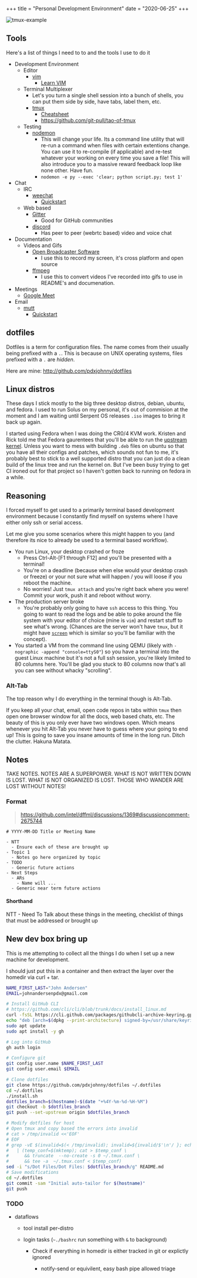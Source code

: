 +++
title = "Personal Development Environment"
date = "2020-06-25"
+++

![tmux-example](/images/tmux-example.png)

## Tools

Here's a list of things I need to to and the tools I use to do it

- Development Environment
  - Editor
    - [vim](https://www.vim.org/)
      - [Learn VIM](https://vim-adventures.com/)
  - Terminal Multiplexer
    - Let's you turn a single shell session into a bunch of shells, you can put
      them side by side, have tabs, label them, etc.
    - [tmux](https://github.com/tmux/tmux/wiki)
      - [Cheatsheet](https://gist.github.com/MohamedAlaa/2961058)
      - https://github.com/git-pull/tao-of-tmux
  - Testing
    - [nodemon](https://nodemon.io/)
      - This will change your life. Its a command line utility that will re-run
        a command when files with certain extentions change. You can use it to
        re-compile (if applicable) and re-test whatever your working on every
        time you save a file! This will also introduce you to a massive reward
        feedback loop like none other. Have fun.
      - `nodemon -e py --exec 'clear; python script.py; test 1'`
- Chat
  - IRC
    - [weechat](https://weechat.org/)
      - [Quickstart](https://weechat.org/files/doc/stable/weechat_quickstart.en.html)
  - Web based
    - [Gitter]()
      - Good for GitHub communities
    - [discord](https://discord.com/)
      - Has peer to peer (webrtc based) video and voice chat
- Documentation
  - Videos and Gifs
    - [Open Broadcaster Software](https://obsproject.com)
      - I use this to record my screen, it's cross platform and open source
    - [ffmpeg](https://ffmpeg.org/)
      - I use this to convert videos I've recorded into gifs to use in README's
        and documenation.
- Meetings
  - [Google Meet](https://meet.google.com)
- Email
  - [mutt](https://weechat.org/)
    - [Quickstart](https://weechat.org/files/doc/stable/weechat_quickstart.en.html)

## dotfiles

Dotfiles is a term for configuration files. The name comes from their usually
being prefixed with a `.`. This is because on UNIX operating systems, files
prefixed with a `.` are *hidden*.

Here are mine: http://github.com/pdxjohnny/dotfiles

## Linux distros

These days I stick mostly to the big three desktop distros, debian, ubuntu, and
fedora. I used to run Solus on my personal, it's out of commision at the moment
and I am waiting until Serpent OS releases `.iso` images to bring it back up
again.

I started using Fedora when I was doing the CR0/4 KVM work. Kristen and Rick told
me that Fedora gaurentees that you'll be able to run the
[upstream kernel](./linux-kernel/#terminology). Unless you want to mess with
building `.deb` files on ubuntu so that you have all their configs and patches,
which sounds not fun to me, it's probably best to stick to a well supported distro
that you can just do a clean build of the linux tree and run the kernel on. But
I've been busy trying to get CI ironed out for that project so I haven't gotten
back to running on fedora in a while.

## Reasoning

I forced myself to get used to a primarily terminal based development
environment because I constantly find myself on systems where I have either only
ssh or serial access.

Let me give you some scenarios where this might happen to you (and therefore its
nice to already be used to a terminal based workflow).

- You run Linux, your desktop crashed or froze
  - Press Ctrl-Alt-[F1 through F12] and you'll be presented with a terminal!
  - You're on a deadline (because when else would your desktop crash or freeze)
    or your not sure what will happen / you will loose if you reboot the
    machine.
  - No worries! Just `tmux attach` and you're right back where you were! Commit
    your work, push it and reboot without worry.
- The production server broke
  - You're probably only going to have `ssh` access to this thing. You going to
    want to read the logs and be able to poke around the file system with your
    editor of choice (mine is `vim`) and restart stuff to see what's wrong.
    (Chances are the server won't have `tmux`, but it might have
    [`screen`](https://linuxize.com/post/how-to-use-linux-screen/) which is
    similar so you'll be familiar with the concept).
- You started a VM from the command line using QEMU (likely with
  `-nographic -append "console=ttyS0"`) so you have a terminal into the guest
  Linux machine but it's not a full ssh session, you're likely limited to 80
  columns here. You'll be glad you stuck to 80 columns now that's all you can
  see without whacky "scrolling".

### Alt-Tab

The top reason why I do everything in the terminal though is Alt-Tab.

If you keep all your chat, email, open code repos in tabs within `tmux` then
open one browser window for all the docs, web based chats, etc. The beauty of
this is you only ever have two windows open. Which means whenever you hit
Alt-Tab you never have to guess where your going to end up! This is going to
save you insane amounts of time in the long run. Ditch the clutter. Hakuna
Matata.


## Notes

TAKE NOTES. NOTES ARE A SUPERPOWER. WHAT IS NOT WRITTEN DOWN IS LOST.
WHAT IS NOT ORGANIZED IS LOST. THOSE WHO WANDER ARE LOST WITHOUT NOTES!

### Format

> https://github.com/intel/dffml/discussions/1369#discussioncomment-2675744

```
# YYYY-MM-DD Title or Meeting Name

- NTT
  - Ensure each of these are brought up
- Topic 1
  - Notes go here organized by topic
- TODO
  - Generic future actions
- Next Steps
  - ARs
    - Name will ...
  - Generic near term future actions
```

#### Shorthand

NTT - Need To Talk about these things in the meeting, checklist of things
that must be addressed or brought up

## New dev box bring up

This is me attempting to collect all the things I do when I set up a new
machine for development.

I should just put this in a container and then extract the layer over the
homedir via curl + tar.


```bash
NAME_FIRST_LAST="John Andersen"
EMAIL=johnandersenpdx@gmail.com

# Install GitHub CLI
# https://github.com/cli/cli/blob/trunk/docs/install_linux.md
curl -fsSL https://cli.github.com/packages/githubcli-archive-keyring.gpg | sudo dd of=/usr/share/keyrings/githubcli-archive-keyring.gpg
echo "deb [arch=$(dpkg --print-architecture) signed-by=/usr/share/keyrings/githubcli-archive-keyring.gpg] https://cli.github.com/packages stable main" | sudo tee /etc/apt/sources.list.d/github-cli.list > /dev/null
sudo apt update
sudo apt install -y gh

# Log into GitHub
gh auth login

# Configure git
git config user.name $NAME_FIRST_LAST
git config user.email $EMAIL

# Clone dotfiles
git clone https://github.com/pdxjohnny/dotfiles ~/.dotfiles
cd ~/.dotfiles
./install.sh
dotfiles_branch=$(hostname)-$(date "+%4Y-%m-%d-%H-%M")
git checkout -b $dotfiles_branch
git push --set-upstream origin $dotfiles_branch

# Modify dotfiles for host
# Open tmux and copy based the errors into invalid
# cat > /tmp/invalid <<'EOF'
# EOF
# grep -vE $(invalid=$(< /tmp/invalid); invalid=${invalid/$'\n'/ }; echo $invalid | sed -e 's/ /|/g' < ~/.tmux.conf) \
#   | (temp_conf=$(mktemp); cat > $temp_conf \
#      && truncate  --no-create -s 0 ~/.tmux.conf \
#      && tee -a  ~/.tmux.conf < $temp_conf)
sed -i "s/Dot Files/Dot Files: $dotfiles_branch/g" README.md
# Save modifications
cd ~/.dotfiles
git commit -sam "Initial auto-tailor for $(hostname)"
git push
```

### TODO

- dataflows

  - tool install per-distro

  - login tasks (`~./bashrc` run something with `&` to background)

    - Check if everything in homedir is either tracked in git or explictly ignored

      - notify-send or equivilent, easy bash pipe allowed triage
